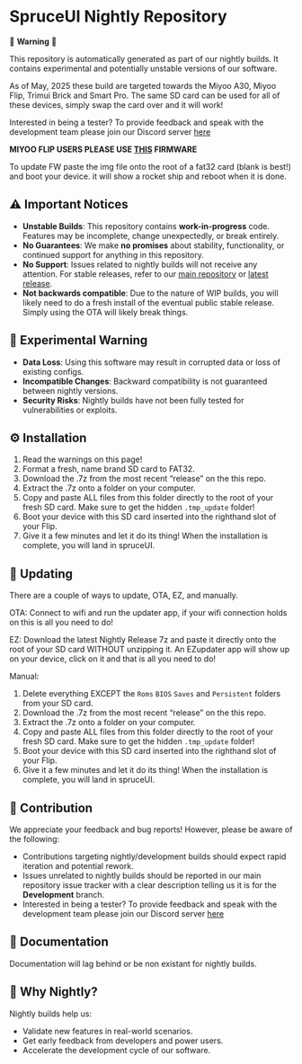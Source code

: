 # SpruceUI Nightly Repository

🚨 **Warning** 🚨

This repository is automatically generated as part of our nightly builds. It contains experimental and potentially unstable versions of our software.

As of May, 2025 these build are targeted towards the Miyoo A30, Miyoo Flip, Trimui Brick and Smart Pro. The same SD card can be used for all of these devices, simply swap the card over and it will work! 

Interested in being a tester? To provide feedback and speak with the development team please join our Discord server [here](https://discord.gg/KjR5uMQQt9)

**MIYOO FLIP USERS PLEASE USE [THIS](https://github.com/spruceUI/spruceOS/releases/download/flip0.0/miyoo355_fw.img) FIRMWARE**

To update FW paste the img file onto the root of a fat32 card (blank is best!) and boot your device. it will show a rocket ship and reboot when it is done. 

## ⚠️ Important Notices

- **Unstable Builds**: This repository contains **work-in-progress** code. Features may be incomplete, change unexpectedly, or break entirely.
- **No Guarantees**: We make **no promises** about stability, functionality, or continued support for anything in this repository.
- **No Support**: Issues related to nightly builds will not receive any attention. For stable releases, refer to our [main repository](https://github.com/spruceUI/spruceOS) or [latest release](https://github.com/spruceUI/spruceOS/releases/latest).
- **Not backwards compatible**: Due to the nature of WIP builds, you will likely need to do a fresh install of the eventual public stable release. Simply using the OTA will likely break things. 
## 🧪 Experimental Warning
- **Data Loss**: Using this software may result in corrupted data or loss of existing configs.
- **Incompatible Changes**: Backward compatibility is not guaranteed between nightly versions.
- **Security Risks**: Nightly builds have not been fully tested for vulnerabilities or exploits.

## ⚙️ Installation

1) Read the warnings on this page!
2) Format a fresh, name brand SD card to FAT32.
3) Download the .7z from the most  recent “release” on the this repo.
4) Extract the .7z onto a folder on your computer.
5) Copy and paste ALL files from this folder directly to the root of your fresh SD card. Make sure to get the hidden `.tmp_update` folder!
6) Boot your device with this SD card inserted into the righthand slot of your Flip.
7) Give it a few minutes and let it do its thing! When the installation is complete, you will land in spruceUI.

## 🚡 Updating

There are a couple of ways to update, OTA, EZ, and manually.

OTA: Connect to wifi and run the updater app, if your wifi connection holds on this is all you need to do! 

EZ: Download the latest Nightly Release 7z and paste it directly onto the root of your SD card WITHOUT unzipping it. An EZupdater app will show up on your device, click on it and that is all you need to do!

Manual:

1) Delete everything EXCEPT the `Roms` `BIOS` `Saves` and `Persistent` folders from your SD card.
2) Download the .7z from the most  recent “release” on the this repo.
3) Extract the .7z onto a folder on your computer.
4) Copy and paste ALL files from this folder directly to the root of your fresh SD card. Make sure to get the hidden `.tmp_update` folder!
5) Boot your device with this SD card inserted into the righthand slot of your Flip.
6) Give it a few minutes and let it do its thing! When the installation is complete, you will land in spruceUI.

## 🤝 Contribution
We appreciate your feedback and bug reports! However, please be aware of the following:

- Contributions targeting nightly/development builds should expect rapid iteration and potential rework.
- Issues unrelated to nightly builds should be reported in our main repository issue tracker with a clear description telling us it is for the **Development** branch.
- Interested in being a tester? To provide feedback and speak with the development team please join our Discord server [here](https://discord.gg/KjR5uMQQt9)


## 📖 Documentation
Documentation will lag behind or be non existant for nightly builds.

## 🌟 Why Nightly?
Nightly builds help us:
- Validate new features in real-world scenarios.
- Get early feedback from developers and power users.
- Accelerate the development cycle of our software.
